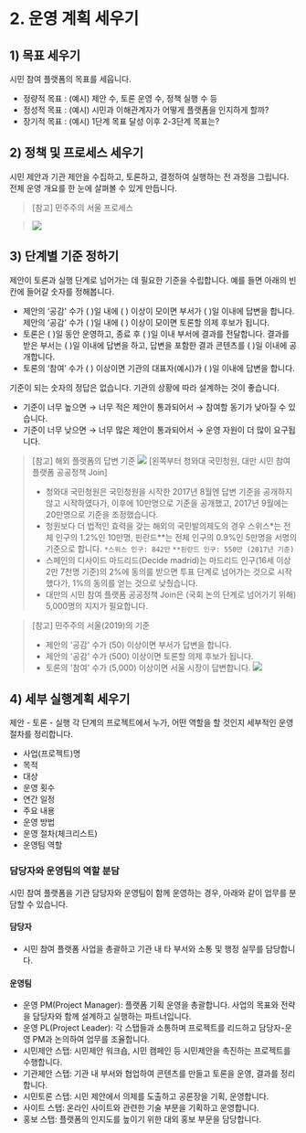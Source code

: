 # 2. 운영 계획 세우기

## 1) 목표 세우기

시민 참여 플랫폼의 목표를 세웁니다.

- 정량적 목표 : (예시) 제안 수, 토론 운영 수, 정책 실행 수 등
- 정성적 목표 : (예시) 시민과 이해관계자가 어떻게 플랫폼을 인지하게 할까?
- 장기적 목표 : (예시) 1단계 목표 달성 이후 2-3단계 목표는?

## 2) 정책 및 프로세스 세우기

시민 제안과 기관 제안을 수집하고, 토론하고, 결정하여 실행하는 전 과정을 그립니다. 전체 운영 개요를 한 눈에 살펴볼 수 있게 만듭니다.

> [참고] 민주주의 서울 프로세스

<!-- > (변경 전) \* -->

> ![](</assets/demos/4.민주주의서울프로세스(변경후).jpg>)

## 3) 단계별 기준 정하기

제안이 토론과 실행 단계로 넘어가는 데 필요한 기준을 수립합니다. 예를 들면 아래의 빈 칸에 들어갈 숫자를 정해봅니다.

- 제안의 ‘공감' 수가 ( )일 내에 ( ) 이상이 모이면 부서가 ( )일 이내에 답변을 합니다. 제안의 ‘공감' 수가 ( )일 내에 ( ) 이상이 모이면 토론할 의제 후보가 됩니다.
- 토론은 ( )일 동안 운영하고, 종료 후 ( )일 이내 부서에 결과를 전달합니다. 결과를 받은 부서는 ( )일 이내에 답변을 하고, 답변을 포함한 결과 콘텐츠를 ( )일 이내에 공개합니다.
- 토론의 ‘참여’ 수가 ( ) 이상이면 기관의 대표자(예시)가 ( )일 이내에 답변을 합니다.

기준이 되는 숫자의 정답은 없습니다. 기관의 상황에 따라 설계하는 것이 좋습니다.

- 기준이 너무 높으면 → 너무 적은 제안이 통과되어서 → 참여할 동기가 낮아질 수 있습니다.
- 기준이 너무 낮으면 → 너무 많은 제안이 통과되어서 → 운영 자원이 더 많이 요구됩니다.

> [참고] 해외 플랫폼의 답변 기준
> ![](/assets/demos/5.해외플랫폼의답변기준.PNG)
> [왼쪽부터 청와대 국민청원, 대만 시민 참여 플랫폼 공공정책 Join]
>
> - 청와대 국민청원은 국민청원을 시작한 2017년 8월엔 답변 기준을 공개하지 않고 시작하였다가, 이후에 10만명으로 기준을 공개했고, 2017년 9월에는 20만명으로 기준을 조정했습니다.
> - 청원보다 더 법적인 효력을 갖는 해외의 국민발의제도의 경우 스위스\*는 전체 인구의 1.2%인 10만명, 핀란드\*\*는 전체 인구의 0.9%인 5만명을 서명의 기준으로 합니다. `*스위스 인구: 842만` `**핀란드 인구: 550만 (2017년 기준)`
> - 스페인의 디사이드 마드리드(Decide madrid)는 마드리드 인구(16세 이상 2만 7천명 기준)의 2%에 동의를 받으면 투표 단계로 넘어가는 것으로 시작했다가, 1%의 동의를 얻는 것으로 낮췄습니다.
> - 대만의 시민 참여 플랫폼 공공정책 Join은 (국회 논의 단계로 넘어가기 위해) 5,000명의 지지가 필요합니다.

> [참고] 민주주의 서울(2019)의 기준
> - 제안의 '공감' 수가 (50) 이상이면 부서가 답변을 합니다.
> - 제안의 '공감' 수가 (500) 이상이면 토론할 의제 후보가 됩니다.
> - 토론의 '참여' 수가 (5,000) 이상이면 서울 시장이 답변합니다.
>   ![](/assets/demos/6.민주주의서울답변기준.jpg)

## 4) 세부 실행계획 세우기

제안 - 토론 - 실행 각 단계의 프로젝트에서 누가, 어떤 역할을 할 것인지 세부적인 운영 절차를 정리합니다.

- 사업(프로젝트)명
- 목적
- 대상
- 운영 횟수
- 연간 일정
- 주요 내용
- 운영 방법
- 운영 절차(체크리스트)
- 운영팀 역할

### 담당자와 운영팀의 역할 분담

시민 참여 플랫폼을 기관 담당자와 운영팀이 함께 운영하는 경우, 아래와 같이 업무를 분담할 수 있습니다.

#### 담당자

- 시민 참여 플랫폼 사업을 총괄하고 기관 내 타 부서와 소통 및 행정 실무를 담당합니다.

#### 운영팀

- 운영 PM(Project Manager): 플랫폼 기획 운영을 총괄합니다. 사업의 목표와 전략을 담당자와 함께 설계하고 실행하는 파트너입니다.
- 운영 PL(Project Leader): 각 스탭들과 소통하며 프로젝트를 리드하고 담당자-운영 PM과 논의하여 업무를 조율합니다.
- 시민제안 스탭: 시민제안 워크숍, 시민 캠페인 등 시민제안을 촉진하는 프로젝트를 수행합니다.
- 기관제안 스탭: 기관 내 부서와 협업하여 콘텐츠를 만들고 토론을 운영, 결과를 정리합니다.
- 시민토론 스탭: 시민 제안에서 의제를 도출하고 공론장을 기획, 운영합니다.
- 사이트 스탭: 온라인 사이트와 관련한 기술 부문을 기획하고 운영합니다.
- 홍보 스탭: 플랫폼의 인지도를 높이기 위한 대외 홍보 부문을 담당합니다.
